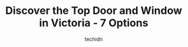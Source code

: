 ---
layout: ampstory
image: https://i0.wp.com/www.auto.or.id/wp-content/uploads/2023/06/allied-glass-aluminum-products-ltd-0-victoria-1686324117.jpeg?resize=640,853
author: techidn
featured: false
description: Victoria, British Columbia, Canada is a haven for Door and Window enthusiasts, boasting an impressive array of 7 top-notch establishments. Whether youre a seasoned connoisseur or simply cur
title: Discover the Top Door and Window in Victoria - 7 Options
cover:
   title: Discover the Top Door and Window in Victoria - 7 Options
   subtitle: AUTO.OR.ID
   background: https://www.auto.or.id/wp-content/uploads/2023/06/allied-glass-aluminum-products-ltd-0-victoria-1686324117.jpeg

pages: 
 - layout: thirds
   top: <h1>#1 Pacific View Windows & Doors</h1>
   bottom: "<p>This is the second time Ive used this company (two different properties). Im very impressed and pleased with the quality of the windows. The installation service wa</p>"
   background: https://www.auto.or.id/wp-content/uploads/2023/06/allied-glass-aluminum-products-ltd-1-victoria-1686324118.jpeg
   backgroundblur: true
 - layout: thirds
   top: <h1>#2 Van Isle Windows Ltd.</h1>
   bottom: "<p>404 Hillside Ave, Victoria, BC V8T 1Y7, Canada</p>"
   background: https://www.auto.or.id/wp-content/uploads/2023/06/allied-glass-aluminum-products-ltd-2-victoria-1686324120.jpeg
   cta:
      link: https://www.auto.or.id/discover-the-top-door-and-window-in-victoria-7-options/
      text: Discover the Top Door and Window in Victoria - 7 Options
 - layout: thirds
   top: <h1>#3 Enerheat Windows Doors and Renovations</h1>
   bottom: "<p>2044 Lorne Terrace, Victoria, BC V8S 2H8, Canada</p>"
   background: https://images.unsplash.com/photo-1574524096264-8d7e68d047f3?ixlib=rb-4.0.3&ixid=MnwxMjA3fDB8MHxwaG90by1wYWdlfHx8fGVufDB8fHx8&auto=format&fit=crop&w=640&h=853&q=80
   cta:
      link: https://www.auto.or.id/discover-the-top-door-and-window-in-victoria-7-options/
      text: Discover the Top Door and Window in Victoria - 7 Options
 - layout: thirds
   top: <h1>#4 Allied Glass & Aluminum Products Ltd</h1>
   bottom: "<p>561 David St, Victoria, BC V8T 2C7, Canada</p>"
   background: https://images.unsplash.com/photo-1608578702177-1ea59540ac72?ixlib=rb-4.0.3&ixid=MnwxMjA3fDB8MHxwaG90by1wYWdlfHx8fGVufDB8fHx8&auto=format&fit=crop&w=640&h=853&q=80
   cta:
      link: https://www.auto.or.id/discover-the-top-door-and-window-in-victoria-7-options/
      text: Discover the Top Door and Window in Victoria - 7 Options
 - layout: thirds
   top: <h1>#5 Thermal King Glass, Windows & Doors</h1>
   bottom: "<p>250 Island Hwy, Victoria, BC V9B 1G2, Canada</p>"
   background: https://images.unsplash.com/photo-1560361586-8242b1fc06c5?ixlib=rb-4.0.3&ixid=MnwxMjA3fDB8MHxwaG90by1wYWdlfHx8fGVufDB8fHx8&auto=format&fit=crop&w=640&h=853&q=80
   cta:
      link: https://www.auto.or.id/discover-the-top-door-and-window-in-victoria-7-options/
      text: Discover the Top Door and Window in Victoria - 7 Options
 - layout: thirds
   top: <h1>#6 Ecoline Windows and Doors Victoria</h1>
   bottom: "<p>Bastion Square Parkade, 535 Yates St Suites 200, Victoria, BC V8W 2Z6, Canada</p>"
   background: https://images.unsplash.com/photo-1654159866298-e3c8ee93e43b?ixlib=rb-4.0.3&ixid=MnwxMjA3fDB8MHxwaG90by1wYWdlfHx8fGVufDB8fHx8&auto=format&fit=crop&w=640&h=853&q=80
   cta:
      link: https://www.auto.or.id/discover-the-top-door-and-window-in-victoria-7-options/
      text: Discover the Top Door and Window in Victoria - 7 Options
 - layout: thirds
   top: <h1>#7 Builders Choice Shower Door</h1>
   bottom: "<p>661 Alpha St, Victoria, BC V8Z 1B5, Canada</p>"
   background: https://images.unsplash.com/photo-1528597469186-bddab681a37f?ixlib=rb-4.0.3&ixid=MnwxMjA3fDB8MHxwaG90by1wYWdlfHx8fGVufDB8fHx8&auto=format&fit=crop&w=640&h=853&q=80
   cta:
      link: https://www.auto.or.id/discover-the-top-door-and-window-in-victoria-7-options/
      text: Discover the Top Door and Window in Victoria - 7 Options
 - layout: thirds
   middle: Continue reading...
   background: https://images.unsplash.com/photo-1580654712603-eb43273aff33?ixlib=rb-4.0.3&ixid=MnwxMjA3fDB8MHxwaG90by1wYWdlfHx8fGVufDB8fHx8&auto=format&fit=crop&w=640&h=853&q=80
   cta:
      link: https://www.auto.or.id/discover-the-top-door-and-window-in-victoria-7-options/
      text: Discover the Top Door and Window in Victoria - 7 Options

---